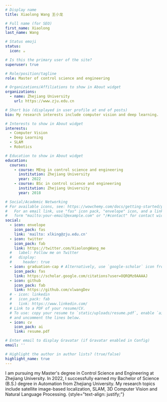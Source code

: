 ```yaml
---
# Display name
title: Xiaolong Wang 王小龙

# Full name (for SEO)
first_name: Xiaolong
last_name: Wang

# Status emoji
status:
  icon: ☕️

# Is this the primary user of the site?
superuser: true

# Role/position/tagline
role: Master of control science and engineering

# Organizations/Affiliations to show in About widget
organizations:
  - name: Zhejiang University
    url: https://www.zju.edu.cn

# Short bio (displayed in user profile at end of posts)
bio: My research interests include computer vision and deep learning.

# Interests to show in About widget
interests:
  - Computer Vision
  - Deep Learning
  - SLAM
  - Robotics

# Education to show in About widget
education:
  courses:
    - course: MEng in control science and engineering
      institution: Zhejiang University
      year: 2022
    - course: BSc in control science and engineering
      institution: Zhejiang University
      year: 2018

# Social/Academic Networking
# For available icons, see: https://wowchemy.com/docs/getting-started/page-builder/#icons
#   For an email link, use "fas" icon pack, "envelope" icon, and a link in the
#   form "mailto:your-email@example.com" or "/#contact" for contact widget.
social:
  - icon: envelope
    icon_pack: fas
    link: 'mailto: xlking@zju.edu.cn'
  - icon: twitter
    icon_pack: fab
    link: https://twitter.com/XiaolongWang_me
  #   label: Follow me on Twitter
  #   display:
  #     header: true
  - icon: graduation-cap # Alternatively, use `google-scholar` icon from `ai` icon pack
    icon_pack: fas
    link: https://scholar.google.com/citations?user=OQRQMz0AAAAJ
  - icon: github
    icon_pack: fab
    link: https://github.com/xlwangDev
  # - icon: linkedin
  #   icon_pack: fab
  #   link: https://www.linkedin.com/
  # Link to a PDF of your resume/CV.
  # To use: copy your resume to `static/uploads/resume.pdf`, enable `ai` icons in `params.yaml`,
  # and uncomment the lines below.
  - icon: cv
    icon_pack: ai
    link: resume.pdf

# Enter email to display Gravatar (if Gravatar enabled in Config)
email: ''

# Highlight the author in author lists? (true/false)
highlight_name: true
---
```


<!-- Welcome to my personal homepage! -->

I am pursuing my Master's degree in Control Science and Engineering at Zhejiang University. In 2022, I successfully earned my Bachelor of Science (B.S.) degree in Automation from Zhejiang University. My research topics include satellite image-based localization, SLAM, 3D Computer Vision and Natural Language Processing.
{style="text-align: justify;"}
